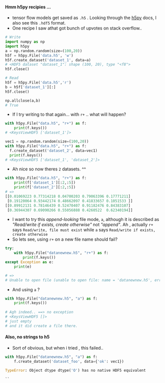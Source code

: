 

#### Hmm h5py recipies ...

* tensor flow models get saved as `.h5` . Looking through the [h5py](http://docs.h5py.org/en/latest/quick.html) docs, I also see this `.hdf5` format.
* One recipe I saw athat got bunch of upvotes on stack overflow..

```python
# Write
import numpy as np
import h5py
a = np.random.random(size=(100,20))
h5f = h5py.File('data.h5', 'w')
h5f.create_dataset('dataset_1', data=a)
# <HDF5 dataset "dataset_1": shape (100, 20), type "<f8">
h5f.close()

# Read
h5f = h5py.File('data.h5','r')
b = h5f['dataset_1'][:]
h5f.close()

np.allclose(a,b)
# True
```
* If I try writing to that again... with `r+` .. what will happen? 
```python
with h5py.File("data.h5", "r+") as f:
    print(f.keys())    
# <KeysViewHDF5 ['dataset_1']>

vec1 = np.random.random(size=(100,20))
with h5py.File("data.h5", "r+") as f:
  f.create_dataset('dataset_2', data=vec1)
  print(f.keys())    
# <KeysViewHDF5 ['dataset_1', 'dataset_2']>

```
* Ah nice so now theres `2` datasets. ^^ 
```python
with h5py.File("data.h5", "r+") as f:
    print(f['dataset_1'][:2,:5])
    print(f['dataset_2'][:2,:5])
# =>
[[0.01069223 0.77314218 0.04700203 0.79063396 0.17771211]
 [0.19120064 0.93442174 0.48662097 0.41833657 0.1051533 ]]
[[0.89912131 0.78146439 0.52470407 0.91182476 0.84383107]
 [0.36944307 0.69090266 0.55056888 0.4260522  0.62340194]]
```

* I want to try this _append-looking_ file mode, `a`, although it is described as _"Read/write if exists, create otherwise"_ not _"append"_.  Ah , actually `r+` says `Read/write, file must exist` while `a` says `Read/write if exists, create otherwise`
* So lets see, using `r+` on a new file name should fail?
```python
try:
    with h5py.File("datanewnew.h5", "r+") as f:
        print(f.keys())
except Exception as e:
    print(e)

# =>
# Unable to open file (unable to open file: name = 'datanewnew.h5', errno = 2, error message = 'No such file or directory', flags = 1, o_flags = 2)
```
* And using `a` ?
```python
with h5py.File("datanewnew.h5", "a") as f:
    print(f.keys())
    
# Agh indeed.. ==> no exception
# <KeysViewHDF5 []>
# just empty 
# and it did create a file there. 

```

#### Also, no strings to h5
* Sort of obvious, but when i tried , this failed..
```python
with h5py.File("datanewnew.h5", "a") as f: 
    f.create_dataset('dataset_foo', data={'ok': vec1})

TypeError: Object dtype dtype('O') has no native HDF5 equivalent

``
